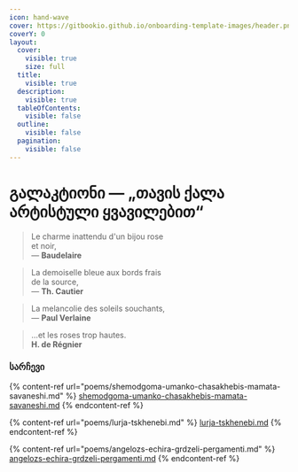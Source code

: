 ```yaml
---
icon: hand-wave
cover: https://gitbookio.github.io/onboarding-template-images/header.png
coverY: 0
layout:
  cover:
    visible: true
    size: full
  title:
    visible: true
  description:
    visible: true
  tableOfContents:
    visible: false
  outline:
    visible: false
  pagination:
    visible: false
---
```


# გალაკტიონი — „თავის ქალა არტისტული ყვავილებით“

> Le charme inattendu d'un bijou rose\
> et noir,\
> — **Baudelaire**

> La demoiselle bleue aux bords frais\
> de la source,\
> — **Th. Cautier**

> La melancolie des soleils souchants,\
> — **Paul Verlaine**

> ...et les roses trop hautes.\
> **H. de Régnier**

### სარჩევი

{% content-ref url="poems/shemodgoma-umanko-chasakhebis-mamata-savaneshi.md" %}
[shemodgoma-umanko-chasakhebis-mamata-savaneshi.md](poems/shemodgoma-umanko-chasakhebis-mamata-savaneshi.md)
{% endcontent-ref %}

{% content-ref url="poems/lurja-tskhenebi.md" %}
[lurja-tskhenebi.md](poems/lurja-tskhenebi.md)
{% endcontent-ref %}

{% content-ref url="poems/angelozs-echira-grdzeli-pergamenti.md" %}
[angelozs-echira-grdzeli-pergamenti.md](poems/angelozs-echira-grdzeli-pergamenti.md)
{% endcontent-ref %}
